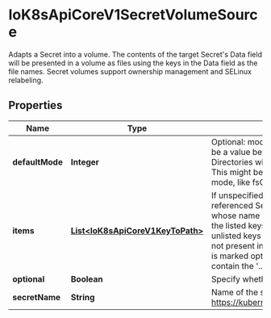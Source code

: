 

# IoK8sApiCoreV1SecretVolumeSource

Adapts a Secret into a volume.  The contents of the target Secret's Data field will be presented in a volume as files using the keys in the Data field as the file names. Secret volumes support ownership management and SELinux relabeling.
## Properties

Name | Type | Description | Notes
------------ | ------------- | ------------- | -------------
**defaultMode** | **Integer** | Optional: mode bits to use on created files by default. Must be a value between 0 and 0777. Defaults to 0644. Directories within the path are not affected by this setting. This might be in conflict with other options that affect the file mode, like fsGroup, and the result can be other mode bits set. |  [optional]
**items** | [**List&lt;IoK8sApiCoreV1KeyToPath&gt;**](IoK8sApiCoreV1KeyToPath.md) | If unspecified, each key-value pair in the Data field of the referenced Secret will be projected into the volume as a file whose name is the key and content is the value. If specified, the listed keys will be projected into the specified paths, and unlisted keys will not be present. If a key is specified which is not present in the Secret, the volume setup will error unless it is marked optional. Paths must be relative and may not contain the &#39;..&#39; path or start with &#39;..&#39;. |  [optional]
**optional** | **Boolean** | Specify whether the Secret or its keys must be defined |  [optional]
**secretName** | **String** | Name of the secret in the pod&#39;s namespace to use. More info: https://kubernetes.io/docs/concepts/storage/volumes#secret |  [optional]



